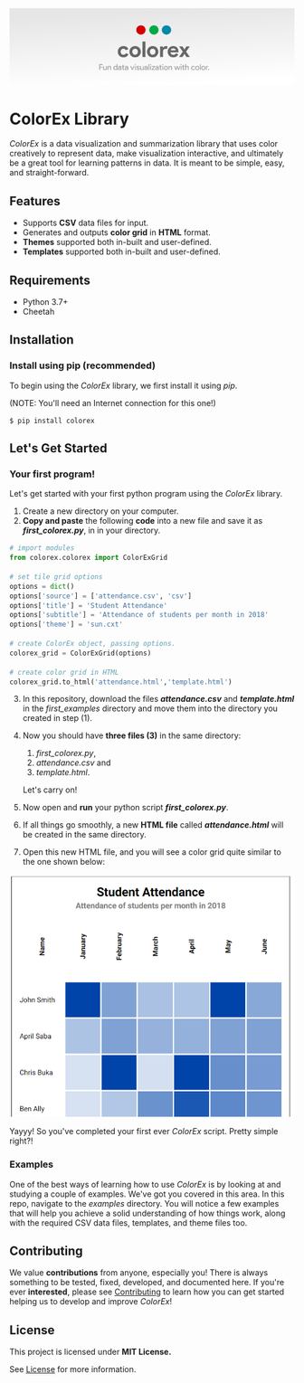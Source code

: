 ![ColorEx](header.png)
# ColorEx Library

*ColorEx* is a data visualization and summarization library that uses color creatively to represent data, make visualization interactive, and ultimately be a great tool for learning patterns in data. It is meant to be simple, easy, and straight-forward.

## Features

- Supports **CSV** data files for input.
- Generates and outputs **color grid** in **HTML** format.
- **Themes** supported both in-built and user-defined.
- **Templates** supported both in-built and user-defined.


## Requirements

- Python 3.7+
- Cheetah



## Installation

### Install using pip (recommended)

To begin using the *ColorEx* library, we first install it using *pip*.

(NOTE: You'll need an Internet connection for this one!)

```shell
$ pip install colorex
```



## Let's Get Started

### Your first program!

Let's get started with your first python program using the *ColorEx* library.

1. Create a new directory on your computer.
2. **Copy and paste** the following **code** into a new file and save it as ***first_colorex.py***, in in your directory.

```python
# import modules 
from colorex.colorex import ColorExGrid

# set tile grid options
options = dict()
options['source'] = ['attendance.csv', 'csv']
options['title'] = 'Student Attendance'
options['subtitle'] = 'Attendance of students per month in 2018'
options['theme'] = 'sun.cxt'

# create ColorEx object, passing options.
colorex_grid = ColorExGrid(options)

# create color grid in HTML
colorex_grid.to_html('attendance.html','template.html')
```



3. In this repository, download the files ***attendance.csv*** and ***template.html*** in the *first_examples* directory and move them into the directory you created in step (1).

4. Now you should have **three files (3)** in the same directory: 

   1. *first_colorex.py*, 
   2. *attendance.csv* and 
   3. *template.html*. 

   Let's carry on!

5. Now open and **run** your python script ***first_colorex.py***.

6. If all things go smoothly, a new **HTML file** called ***attendance.html*** will be created in the same directory.
7. Open this new HTML file, and you will see a color grid quite similar to the one shown below: 

![Sample Output](sample_output.png)



Yayyy! So you've completed your first ever *ColorEx* script. Pretty simple right?!



### Examples

One of the best ways of learning how to use *ColorEx* is by looking at and studying a couple of examples. We've got you covered in this area. In this repo, navigate to the *examples* directory. You will notice a few examples that will help you achieve a solid understanding of how things work, along with the required CSV data files, templates, and theme files too. 



## Contributing

We value **contributions** from anyone, especially you! There is always something to be tested, fixed, developed, and documented here. If you're ever **interested**, please see [Contributing](CONTRIBUTING.md) to learn how you can get started helping us to develop and improve *ColorEx*!



## License

This project is licensed under **MIT License.** 

See [License](LICENSE.md) for more information.
